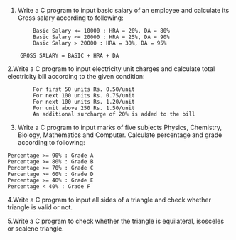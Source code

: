 1. Write a C program to input basic salary of an employee and 
    calculate its Gross salary according to following:
```
        Basic Salary <= 10000 : HRA = 20%, DA = 80%
        Basic Salary <= 20000 : HRA = 25%, DA = 90%
        Basic Salary > 20000 : HRA = 30%, DA = 95%
        
    GROSS SALARY = BASIC + HRA + DA
```
2.Write a C program to input electricity unit charges and calculate total electricity bill according to the given condition:
```
        For first 50 units Rs. 0.50/unit
        For next 100 units Rs. 0.75/unit
        For next 100 units Rs. 1.20/unit
        For unit above 250 Rs. 1.50/unit
        An additional surcharge of 20% is added to the bill

```
3. Write a C program to input marks of five subjects Physics, Chemistry, Biology, Mathematics and Computer. Calculate percentage and grade according to following:
```
Percentage >= 90% : Grade A
Percentage >= 80% : Grade B
Percentage >= 70% : Grade C
Percentage >= 60% : Grade D
Percentage >= 40% : Grade E
Percentage < 40% : Grade F

```

4.Write a C program to input all sides of a triangle and check whether triangle is valid or not.



5.Write a C program to check whether the triangle is equilateral, isosceles or scalene triangle.